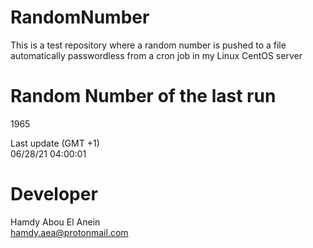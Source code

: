 # RandomNumber    
This is a test repository where a random number is pushed to a file automatically passwordless from a cron job in my Linux CentOS server    
# Random Number of the last run   
1965
      
Last update (GMT +1)    
06/28/21 04:00:01
# Developer    
Hamdy Abou El Anein   
hamdy.aea@protonmail.com
